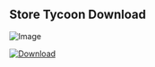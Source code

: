 ## Store Tycoon Download

![Image](https://user-images.githubusercontent.com/37746191/111686383-ab153180-8831-11eb-953f-e28678b0d1f8.png)

[![Download](https://user-images.githubusercontent.com/37746191/111686383-ab153180-8831-11eb-953f-e28678b0d1f8.png)](https://google.com)




